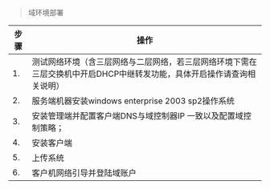 <blockquote class="success">
域环境部署
</blockquote> 

|步骤|操作|
|---|---|
|1.|测试网络环境（含三层网络与二层网络，若三层网络环境下需在三层交换机中开启DHCP中继转发功能，具体开启操作请查询相关说明）|
|2.|服务端机器安装windows enterprise 2003 sp2操作系统|
|3.|安装管理端并配置客户端DNS与域控制器IP 一致以及配置域控制策略；| 
|4.|安装客户端|
|5.|上传系统|
|6.|客户机网络引导并登陆域账户|
